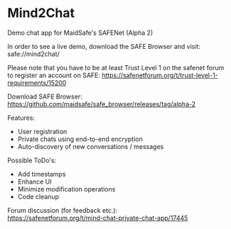 # Mind2Chat
Demo chat app for MaidSafe's SAFENet (Alpha 2)

In order to see a live demo, download the SAFE Browser and visit: safe://mind2chat/

Please note that you have to be at least Trust Level 1 on the safenet forum to register an account on SAFE:
https://safenetforum.org/t/trust-level-1-requirements/15200

Download SAFE Browser:<br>
https://github.com/maidsafe/safe_browser/releases/tag/alpha-2

Features:
- User registration
- Private chats using end-to-end encryption
- Auto-discovery of new conversations / messages

Possible ToDo's:
- Add timestamps
- Enhance UI
- Minimize modification operations
- Code cleanup

Forum discussion (for feedback etc.):<br>
https://safenetforum.org/t/mind-chat-private-chat-app/17445
